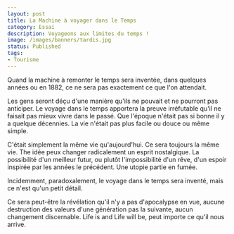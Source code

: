 ```yaml
---
layout: post
title: La Machine à voyager dans le Temps
category: Essai
description: Voyageons aux limites du temps !
image: /images/banners/tardis.jpg
status: Published
tags:
- Tourisme
---
```


Quand la machine à remonter le temps sera inventée, dans quelques années ou en 1882, ce ne sera pas exactement ce que l'on attendait.

Les gens seront déçu d'une manière qu'ils ne pouvait et ne pourront pas anticiper.
Le voyage dans le temps apportera la preuve irréfutable qu'il ne faisait pas mieux vivre dans le passé. Que l'époque n'était pas si bonne il y a quelque décennies. La vie n'était pas plus facile ou douce ou même simple.

C'était simplement la même vie qu'aujourd'hui. Ce sera toujours la même vie.
The idée peux changer radicalement un esprit nostalgique. La possibilité d'un meilleur futur, ou plutôt l'impossibilité d'un rêve, d'un espoir inspirée par les années le précédent. Une utopie partie en fumée.

Incidemment, paradoxalement, le voyage dans le temps sera inventé, mais ce n'est qu'un petit détail.

Ce sera peut-être la révélation qu'il n'y a pas d'apocalypse en vue, aucune destruction des valeurs d'une génération pas la suivante, aucun changement discernable. Life is and Life will be, peut importe ce qu'il nous arrive.
